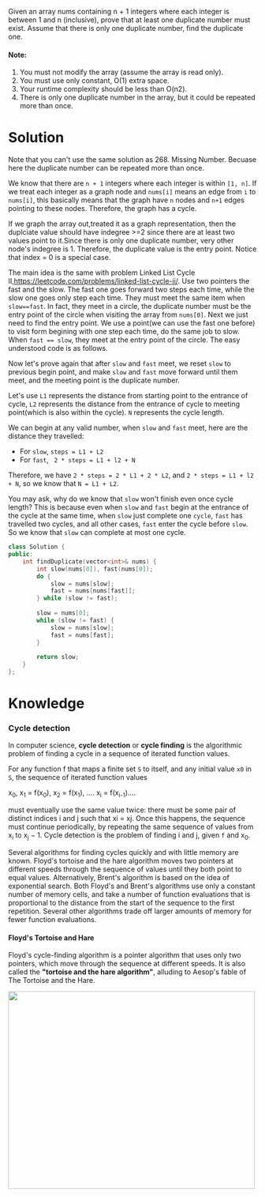 Given an array nums containing n + 1 integers where each integer is between 1 and n (inclusive), prove that at least one duplicate number must exist. Assume that there is only one duplicate number, find the duplicate one.

#### Note:

1. You must not modify the array (assume the array is read only).
2. You must use only constant, O(1) extra space.
3. Your runtime complexity should be less than O(n2).
4. There is only one duplicate number in the array, but it could be repeated more than once.
  
  
# Solution

Note that you can't use the same solution as 268. Missing Number. Becuase here the duplicate number can be repeated more than once.

We know that there are ```n + 1``` integers where each integer is within ```[1, n]```. If we treat each integer as a graph node and ```nums[i]``` means an edge from ```i``` to ```nums[i]```, this basically means that the graph have ```n``` nodes and ```n+1``` edges pointing to these nodes. Therefore, the graph has a cycle.

If we graph the array out,treated it as a graph representation, then the duplciate value should have indegree >=2 since there are at least two values point to it.Since there is only one duplicate number, very other node's indegree is 1. Therefore, the duplicate value  is the entry point. Notice that index = 0 is a special case.

The main idea is the same with problem Linked List Cycle II,https://leetcode.com/problems/linked-list-cycle-ii/. Use two pointers the fast and the slow. The fast one goes forward two steps each time, while the slow one goes only step each time. They must meet the same item when ```slow==fast```. In fact, they meet in a circle, the duplicate number must be the entry point of the circle when visiting the array from ```nums[0]```. Next we just need to find the entry point. We use a point(we can use the fast one before) to visit form begining with one step each time, do the same job to slow. When ```fast == slow```, they meet at the entry point of the circle. The easy understood code is as follows.  

Now let's prove again that after ```slow``` and ```fast``` meet, we reset ```slow``` to previous begin point, and make ```slow``` and ```fast``` move forward until them meet, and the meeting point is the duplicate number.

Let's use  ```L1``` represents the distance from starting point to the entrance of cycle, ```L2``` represents the distance from the entrance of cycle to meeting point(which is also within the cycle). ```N``` represents the cycle length.

We can begin at any valid number, when ```slow``` and ```fast``` meet, here are the distance they travelled:

* For ```slow```, ```steps = L1 + L2```  
* For ```fast```, ``` 2 * steps = L1 + l2 + N```

Therefore, we have ```2 * steps = 2 * L1 + 2 * L2```, and ```2 * steps = L1 + l2 + N```, so we know that ```N = L1 + L2```.

You may ask, why do we know that ```slow``` won't finish even once cycle length? This is because even when ```slow``` and ```fast``` begin at the entrance of the cycle at the same time, when ```slow``` just complete one ```cycle```, ```fast``` has travelled two cycles, and all other cases, ```fast``` enter the cycle before ```slow```. So we know that ```slow``` can complete at most one cycle.

  
```cpp
class Solution {
public:
    int findDuplicate(vector<int>& nums) {
        int slow(nums[0]), fast(nums[0]);
        do {
            slow = nums[slow];
            fast = nums[nums[fast]];
        } while (slow != fast);
        
        slow = nums[0];
        while (slow != fast) {
            slow = nums[slow];
            fast = nums[fast];
        }
        
        return slow;
    }
};
```

# Knowledge

### Cycle detection

In computer science, __cycle detection__ or __cycle finding__ is the algorithmic problem of finding a cycle in a sequence of iterated function values.

For any function f that maps a finite set ```S``` to itself, and any initial value ```x0``` in ```S```, the sequence of iterated function values 

x<sub>0</sub>, x<sub>1</sub> = f(x<sub>0</sub>), x<sub>2</sub> = f(x<sub>1</sub>), .... x<sub>i</sub> = f(x<sub>i-1</sub>)....

must eventually use the same value twice: there must be some pair of distinct indices i and j such that xi = xj. Once this happens, the sequence must continue periodically, by repeating the same sequence of values from x<sub>i</sub> to x<sub>j</sub> − 1. Cycle detection is the problem of finding i and j, given ```f``` and x<sub>0</sub>.

Several algorithms for finding cycles quickly and with little memory are known. Floyd's tortoise and the hare algorithm moves two pointers at different speeds through the sequence of values until they both point to equal values. Alternatively, Brent's algorithm is based on the idea of exponential search. Both Floyd's and Brent's algorithms use only a constant number of memory cells, and take a number of function evaluations that is proportional to the distance from the start of the sequence to the first repetition. Several other algorithms trade off larger amounts of memory for fewer function evaluations.

#### Floyd's Tortoise and Hare

Floyd's cycle-finding algorithm is a pointer algorithm that uses only two pointers, which move through the sequence at different speeds. It is also called the __"tortoise and the hare algorithm"__, alluding to Aesop's fable of The Tortoise and the Hare.

<img src="https://upload.wikimedia.org/wikipedia/commons/thumb/5/5f/Tortoise_and_hare_algorithm.svg/420px-Tortoise_and_hare_algorithm.svg.png" height = "400" width = "500">



